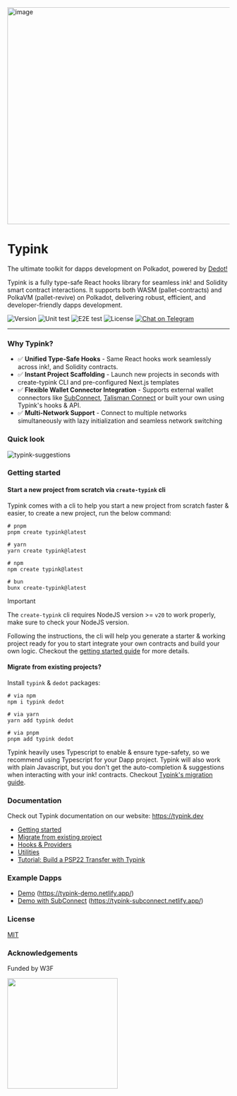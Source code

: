 <img width="1991" height="491" alt="image" src="https://github.com/user-attachments/assets/7ff1a34a-b4b5-45fe-b0b6-7f46c39dd7a5" />


# Typink

The ultimate toolkit for dapps development on Polkadot, powered by [Dedot!](https://github.com/dedotdev/dedot)

Typink is a fully type-safe React hooks library for seamless ink! and Solidity smart contract interactions. It supports both WASM (pallet-contracts) and PolkaVM (pallet-revive) on Polkadot, delivering robust, efficient, and developer-friendly dapps development.

![Version][ico-version]
![Unit test][ico-unit-test]
![E2E test][ico-e2e-test]
![License][ico-license]
[![Chat on Telegram][ico-telegram]][link-telegram]

[ico-telegram]: https://img.shields.io/badge/Dedot-2CA5E0.svg?style=flat-square&logo=telegram&label=Telegram
[ico-unit-test]: https://img.shields.io/github/actions/workflow/status/dedotdev/typink/run-tests.yml?label=unit%20tests&style=flat-square
[ico-e2e-test]: https://img.shields.io/github/actions/workflow/status/dedotdev/typink/zombienet-tests.yml?label=e2e%20tests&style=flat-square
[ico-version]: https://img.shields.io/github/package-json/v/dedotdev/typink?filename=packages%2Ftypink%2Fpackage.json&style=flat-square
[ico-license]: https://img.shields.io/github/license/dedotdev/typink?style=flat-square

[link-telegram]: https://t.me/JoinDedot

---

### Why Typink?
- ✅ **Unified Type-Safe Hooks** - Same React hooks work seamlessly across ink!, and Solidity contracts.
- ✅ **Instant Project Scaffolding** - Launch new projects in seconds with create-typink CLI and pre-configured Next.js templates
- ✅ **Flexible Wallet Connector Integration** - Supports external wallet connectors like [SubConnect](https://github.com/Koniverse/SubConnect-v2), [Talisman Connect](https://github.com/TalismanSociety/talisman-connect) or built your own using Typink's hooks & API.
- ✅ **Multi-Network Support** - Connect to multiple networks simultaneously with lazy initialization and seamless network switching

### Quick look

![typink-suggestions](https://github.com/user-attachments/assets/6a9f623a-ef77-459a-9854-6ec026a67042)


### Getting started

#### Start a new project from scratch via `create-typink` cli
Typink comes with a cli to help you start a new project from scratch faster & easier, to create a new project, run the below command:

```shell
# pnpm
pnpm create typink@latest

# yarn
yarn create typink@latest

# npm
npm create typink@latest

# bun
bunx create-typink@latest
```

> [!IMPORTANT]
> The `create-typink` cli requires NodeJS version >= `v20` to work properly, make sure to check your NodeJS version.

Following the instructions, the cli will help you generate a starter & working project ready for you to start integrate your own contracts and build your own logic. Checkout the [getting started guide](https://docs.dedot.dev/typink/getting-started/start-a-new-dapp) for more details.


#### Migrate from existing projects?

Install `typink` & `dedot` packages:

```shell
# via npm
npm i typink dedot

# via yarn
yarn add typink dedot

# via pnpm
pnpm add typink dedot
```

Typink heavily uses Typescript to enable & ensure type-safety, so we recommend using Typescript for your Dapp project. Typink will also work with plain Javascript, but you don't get the auto-completion & suggestions when interacting with your ink! contracts. Checkout [Typink's migration guide](https://docs.dedot.dev/typink/getting-started/migrate-from-existing-dapp).

### Documentation
Check out Typink documentation on our website: https://typink.dev
- [Getting started](https://docs.dedot.dev/typink/getting-started/start-a-new-dapp)
- [Migrate from existing project](https://docs.dedot.dev/typink/getting-started/migrate-from-existing-dapp)
- [Hooks & Providers](https://docs.dedot.dev/typink/hooks-and-providers)
- [Utilities](https://docs.dedot.dev/typink/utilities)
- [Tutorial: Build a PSP22 Transfer with Typink](https://docs.dedot.dev/help-and-faq/tutorials/develop-ink-dapp-using-typink)


### Example Dapps

- [Demo](https://github.com/dedotdev/typink/tree/main/examples/demo-inkv5) (https://typink-demo.netlify.app/)
- [Demo with SubConnect](https://github.com/dedotdev/typink/tree/main/examples/demo-subconnect) (https://typink-subconnect.netlify.app/)

### License

[MIT](https://github.com/dedotdev/typink/blob/main/LICENSE)

### Acknowledgements

Funded by W3F

<p align="left">
  <img width="250" src="https://user-images.githubusercontent.com/6867026/227230786-0796214a-3e3f-42af-94e9-d4122c730b62.png">
</p>
